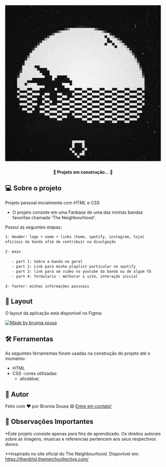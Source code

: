 <h1 align="center">
    <img alt="imagem do banner do arquivo readme" title="banner-readme" src="./assets/imgs/imagens_base_projeto_readme/readme-banner.jpg" />
</h1>

<h4 align="center"> 
	🚧 Projeto em construção... 🚧
</h4>


## 💻 Sobre o projeto

Projeto pessoal inicialmente com HTML e CSS

- O projeto consiste em uma Fanbase de uma das minhas bandas favoritas chamada 'The Neighbourhood'.

Possui as seguintes etapas:

    1- Header: logo + nome + links (home, spotify, instagram, loja) oficiais da banda afim de contribuir na divulgação

    2- main

       - part 1: Sobre a banda no geral
       - part 2: Link para minha playlist particular no spotify
       - part 3: link para um video no youtube da banda ou de algum fã
       - part 4: formulario - melhorar o site, interação inicial
       
    3- footer: minhas informações pessoais

## 🎨 Layout

O layout da aplicação está disponível no Figma:

<a href="https://www.figma.com/file/zr9AMKLiJduDrrk7ffgCQ3/The-Neighbourhood---fanbase?node-id=0%3A1">
  <img alt="Made by brunna sousa" src="https://img.shields.io/badge/Acessar%20Layout%20-Figma-%2304D361">
</a>


## 🛠 Ferramentas

As seguintes ferramentas foram usadas na construção do projeto até o momento:

- HTML
- CSS
  -cores utilizadas:
    - aliceblue; 
    

## 📝 Autor
Feito com ❤️ por Brunna Sousa 😄 [Entre em contato!](https://www.linkedin.com/in/brunna-sousa/)

## 👀 Observações Importantes

*Este projeto consiste apenas para fins de aprendizado. Os direitos autorais sobre as imagens, musicas e referencias pertencem aos seus respectivos donos.

**Inspirado no site oficial do The Neighbourhood. Disponivel em: https://thenbhd.themerchcollective.com/